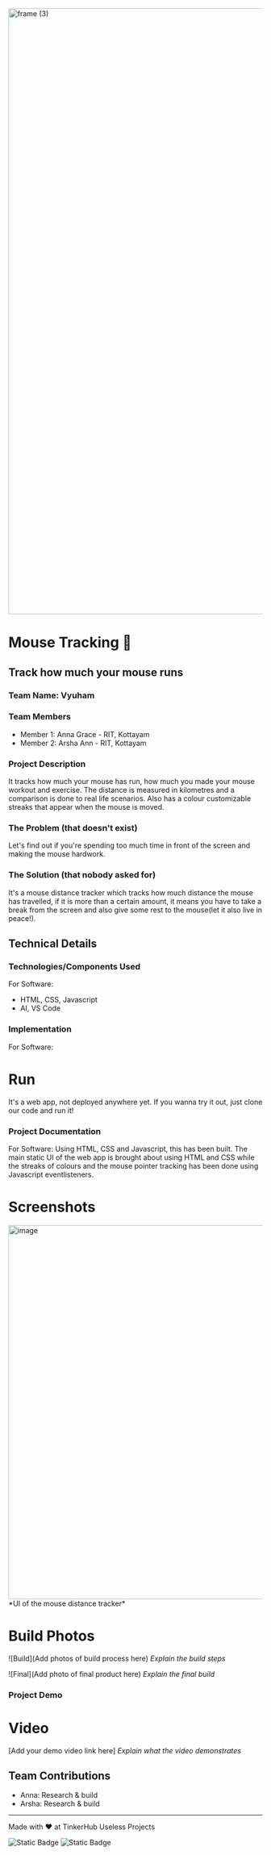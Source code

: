 <img width="3188" height="1202" alt="frame (3)" src="https://github.com/user-attachments/assets/517ad8e9-ad22-457d-9538-a9e62d137cd7" />


# Mouse Tracking 🐁


## Track how much your mouse runs
### Team Name: Vyuham


### Team Members
- Member 1: Anna Grace - RIT, Kottayam
- Member 2: Arsha Ann - RIT, Kottayam


### Project Description
It tracks how much your mouse has run, how much you made your mouse workout and exercise. The distance is measured in kilometres and a comparison is done to real life scenarios. Also has a colour customizable streaks that appear when the mouse is moved.

### The Problem (that doesn't exist)
Let's find out if you're spending too much time in front of the screen and making the mouse hardwork.

### The Solution (that nobody asked for)
It's a mouse distance tracker which tracks how much distance the mouse has travelled, if it is more than a certain amount, it means you have to take a break from the screen and also give some rest to the mouse(let it also live in peace!).

## Technical Details
### Technologies/Components Used
For Software:
- HTML, CSS, Javascript
- AI, VS Code

### Implementation
For Software:

# Run
It's a web app, not deployed anywhere yet. If you wanna try it out, just clone our code and run it!

### Project Documentation
For Software:
Using HTML, CSS and Javascript, this has been built. The main static UI of the web app is brought about using HTML and CSS while the streaks of colours and the mouse pointer tracking has been done using Javascript eventlisteners.

# Screenshots
<img width="1008" height="742" alt="image" src="https://github.com/user-attachments/assets/897bee57-fa46-4923-a711-56cd444ef743" />
*UI of the mouse distance tracker*

# Build Photos
![Build](Add photos of build process here)
*Explain the build steps*

![Final](Add photo of final product here)
*Explain the final build*

### Project Demo
# Video
[Add your demo video link here]
*Explain what the video demonstrates*

## Team Contributions
- Anna: Research & build
- Arsha: Research & build
---
Made with ❤️ at TinkerHub Useless Projects 

![Static Badge](https://img.shields.io/badge/TinkerHub-24?color=%23000000&link=https%3A%2F%2Fwww.tinkerhub.org%2F)
![Static Badge](https://img.shields.io/badge/UselessProjects--25-25?link=https%3A%2F%2Fwww.tinkerhub.org%2Fevents%2FQ2Q1TQKX6Q%2FUseless%2520Projects)


